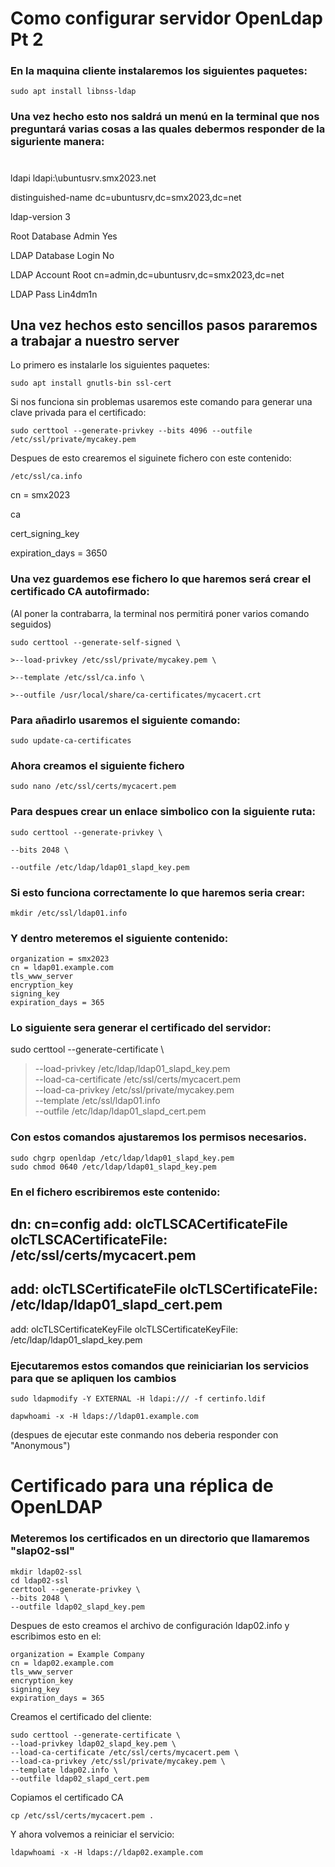 ######

# Como configurar servidor OpenLdap Pt 2



### En la maquina cliente instalaremos los siguientes paquetes:


``` {.example}
sudo apt install libnss-ldap
```

### Una vez hecho esto nos saldrá un menú en la terminal que nos preguntará varias cosas a las quales debermos responder de la siguriente manera:

# 

ldapi                 ldapi:\\ubuntusrv.smx2023.net

distinguished-name    dc=ubuntusrv,dc=smx2023,dc=net

ldap-version          3

Root Database Admin   Yes

LDAP Database Login   No

LDAP Account Root     cn=admin,dc=ubuntusrv,dc=smx2023,dc=net

LDAP Pass             Lin4dm1n

## Una vez hechos esto sencillos pasos pararemos a trabajar a nuestro server

Lo primero es instalarle los siguientes paquetes:

``` {.example}
sudo apt install gnutls-bin ssl-cert
```
Si nos funciona sin problemas usaremos este comando para generar una clave privada para el certificado:

``` {.example}
sudo certtool --generate-privkey --bits 4096 --outfile /etc/ssl/private/mycakey.pem
```

Despues de esto crearemos el siguinete fichero con este contenido:

``` {.example}
/etc/ssl/ca.info
```

cn = smx2023

ca

cert_signing_key

expiration_days = 3650

### Una vez guardemos ese fichero lo que haremos será crear el certificado CA autofirmado: 
(Al poner la contrabarra, la terminal nos permitirá poner varios comando seguidos)

``` {.example}
sudo certtool --generate-self-signed \

>--load-privkey /etc/ssl/private/mycakey.pem \

>--template /etc/ssl/ca.info \

>--outfile /usr/local/share/ca-certificates/mycacert.crt
```

### Para añadirlo usaremos el siguiente comando:

``` {.example}
sudo update-ca-certificates
```
### Ahora creamos el siguiente fichero

``` {.example}
sudo nano /etc/ssl/certs/mycacert.pem
```

### Para despues crear un enlace simbolico con la siguiente ruta:

``` {.example}
sudo certtool --generate-privkey \

--bits 2048 \

--outfile /etc/ldap/ldap01_slapd_key.pem
```

### Si esto funciona correctamente lo que haremos seria crear:

``` {.example}
mkdir /etc/ssl/ldap01.info
```

### Y dentro meteremos el siguiente contenido:
``` {.example}
organization = smx2023
cn = ldap01.example.com
tls_www_server
encryption_key
signing_key
expiration_days = 365
```
### Lo siguiente sera generar el certificado del servidor:

sudo certtool --generate-certificate \
>--load-privkey /etc/ldap/ldap01_slapd_key.pem \
>--load-ca-certificate /etc/ssl/certs/mycacert.pem \
>--load-ca-privkey /etc/ssl/private/mycakey.pem \
>--template /etc/ssl/ldap01.info \
>--outfile /etc/ldap/ldap01_slapd_cert.pem

### Con estos comandos ajustaremos los permisos necesarios.

``` {.example}
sudo chgrp openldap /etc/ldap/ldap01_slapd_key.pem
sudo chmod 0640 /etc/ldap/ldap01_slapd_key.pem
```

### En el fichero   escribiremos este contenido:

dn: cn=config
add: olcTLSCACertificateFile
olcTLSCACertificateFile: /etc/ssl/certs/mycacert.pem
-
add: olcTLSCertificateFile
olcTLSCertificateFile: /etc/ldap/ldap01_slapd_cert.pem
-
add: olcTLSCertificateKeyFile
olcTLSCertificateKeyFile: /etc/ldap/ldap01_slapd_key.pem

### Ejecutaremos estos comandos que reiniciarian los servicios para que se apliquen los cambios

``` {.example}
sudo ldapmodify -Y EXTERNAL -H ldapi:/// -f certinfo.ldif
```
``` {example}
dapwhoami -x -H ldaps://ldap01.example.com
```
(despues de ejecutar este conmando nos deberia responder con "Anonymous")

# Certificado para una réplica de OpenLDAP

### Meteremos los certificados en un directorio que llamaremos "slap02-ssl"

``` {.example}
mkdir ldap02-ssl
cd ldap02-ssl
certtool --generate-privkey \
--bits 2048 \
--outfile ldap02_slapd_key.pem
```
Despues de esto creamos el archivo de configuración ldap02.info y escribimos esto en el:

``` {.example}
organization = Example Company
cn = ldap02.example.com
tls_www_server
encryption_key
signing_key
expiration_days = 365
```

Creamos el certificado del cliente:


``` {.example}
sudo certtool --generate-certificate \
--load-privkey ldap02_slapd_key.pem \
--load-ca-certificate /etc/ssl/certs/mycacert.pem \
--load-ca-privkey /etc/ssl/private/mycakey.pem \
--template ldap02.info \
--outfile ldap02_slapd_cert.pem
```

Copiamos el certificado CA

``` {.example}
cp /etc/ssl/certs/mycacert.pem .
```

Y ahora volvemos a reiniciar el servicio:

``` {.example}
ldapwhoami -x -H ldaps://ldap02.example.com
```


